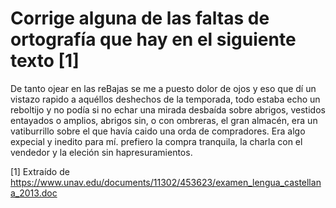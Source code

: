 # Corrige alguna de las faltas de ortografía que hay en el siguiente texto [1]

De tanto ojear en las reBajas se me a puesto dolor de ojos y eso que dí un vistazo rapido a aquéllos deshechos de la temporada, todo estaba echo un reboltijo y no podía si no echar una mirada desbaída sobre abrigos, vestidos entayados o amplios, abrigos sin, o con ombreras, el gran almacén, era un vatiburrillo sobre el que havía caido una orda de compradores. Era algo expecial y inedito para mí. prefiero la compra tranquila, la charla con el vendedor y la eleción sin hapresuramientos.

[1] Extraído de https://www.unav.edu/documents/11302/453623/examen_lengua_castellana_2013.doc
